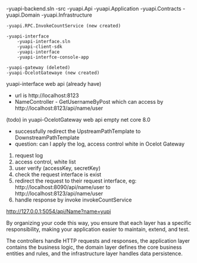 -yuapi-backend.sln
	-src
		-yuapi.Api
		-yuapi.Application
		-yuapi.Contracts
		-yuapi.Domain
		-yuapi.Infrastructure

	-yuapi.RPC.InvokeCountService (new created)

	-yuapi-interface
		-yuapi-interface.sln
		-yuapi-client-sdk
		-yuapi-interface
		-yuapi-interfce-console-app

	-yuapi-gateway (deleted)
	-yuapi-OcelotGatewaye (new created)

yuapi-interface web api (already have)
- url is http://localhost:8123
- NameController - GetUsernameByPost which can access by http://localhost:8123/api/name/user

(todo)
in yuapi-OcelotGateway web api empty net core 8.0 
- successfully redirect the UpstreamPathTemplate to DownstreamPathTemplate
- question: can I apply the log, access control white in Ocelot Gateway

1. request log
2. access control, white list
3. user verify (accessKey, secretKey)
4. check the request interface is exist
5. redirect the request to their request interface, eg: http://localhost:8090/api/name/user to http://localhost:8123/api/name/user
6. handle response by invoke invokeCountService

http://127.0.0.1:5054/api/Name?name=yupi

By organizing your code this way, you ensure that each layer has a specific responsibility, making your application easier to maintain, extend, and test. 

The controllers handle HTTP requests and responses, the application layer contains the business logic, the domain layer defines the core business entities and rules, and the infrastructure layer handles data persistence.